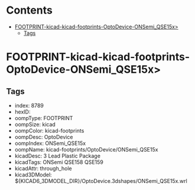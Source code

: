 



Contents
========

* [FOOTPRINT-kicad-kicad-footprints-OptoDevice-ONSemi_QSE15x>](#footprint-kicad-kicad-footprints-optodevice-onsemi_qse15x)
	* [Tags](#tags)

# FOOTPRINT-kicad-kicad-footprints-OptoDevice-ONSemi_QSE15x>

## Tags

- index: 8789
- hexID: 
- oompType: FOOTPRINT
- oompSize: kicad
- oompColor: kicad-footprints
- oompDesc: OptoDevice
- oompIndex: ONSemi_QSE15x
- oompName: kicad-footprints/OptoDevice/ONSemi_QSE15x
- kicadDesc: 3 Lead Plastic Package
- kicadTags: ONSemi QSE158 QSE159
- kicadAttr: through_hole
- kicad3DModel: ${KICAD6_3DMODEL_DIR}/OptoDevice.3dshapes/ONSemi_QSE15x.wrl

